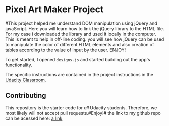 # Pixel Art Maker Project

#This project helped me understand DOM manipulation using jQuery and javaScript. Here you will learn how to link the jQuery library to the HTML file. For my case i downloaded the library and used it locally in the computer. This is meant to help in off-line coding. you will see how jQuery can be used to manipulate the color of different HTML elements and also creation of tables according to the value of input by the user. ENJOY!


To get started, I opened `designs.js` and started building out the app's functionality.

The specific instructions are contained in the project instructions in the [Udacity Classroom](https://classroom.udacity.com/me).

## Contributing

This repository is the starter code for _all_ Udacity students. Therefore, we most likely will not accept pull requests.#Enjoy!#
 the link to my github repo can be acessed here: [a link](https://github.com/wekesa931/wekesa931_PixelArtProject)